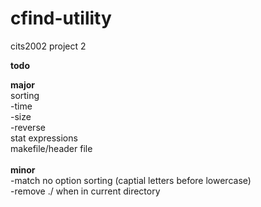 # cfind-utility
cits2002 project 2

<b>todo<br></b>

<b>major</b><br>
sorting<br>
  -time<br>
  -size<br>
  -reverse<br>
stat expressions<br>
makefile/header file<br><br>
<b>minor</b><br>
-match no option sorting (captial letters before lowercase)<br>
-remove ./ when in current directory<br>

<br>
